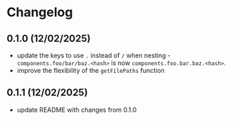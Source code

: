 # Changelog

## 0.1.0 (12/02/2025)

- update the keys to use `.` instead of `/` when nesting - `components.foo/bar/baz.<hash>` is now `components.foo.bar.baz.<hash>`.
- improve the flexibility of the `getFilePaths` function

## 0.1.1 (12/02/2025)

- update README with changes from 0.1.0
